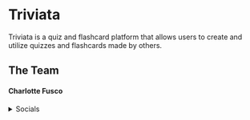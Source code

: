 # Triviata
Triviata is a quiz and flashcard platform that allows users to create and utilize quizzes and flashcards made by others.

## The Team

#### Charlotte Fusco

<details>
    <summary>Socials</summary>

- [GitHub] (https://github.com/nezcodin)
- [LinkedIn] (https://www.linkedin.com/in/charlottefusco/)

#### Jose Reyes

<details>
    <summary>Socials</summary>

- [GitHub] (https://github.com/juzorey)
- [LinkedIn] (https://www.linkedin.com/in/jose-r-reyes/)

#### Austin Holland

<details>
    <summary>Socials</summary>

- [GitHub] (https://github.com/austinih)
- [LinkedIn] (https://www.linkedin.com/in/austinih/)

#### Fernando Dorado

<details>
    <summary>Socials</summary>

- [GitHub] (https://github.com/lastnameisgold)
- [LinkedIn] (https://www.linkedin.com/in/fdorado/)

## Key Features
1. Create Quizzes and Flashcards
2. Bookmark content
3. Search and filter
4. Post comments
5. Upvote content; quizzes, flashcards, and comments.
5. Personalization: ability to create account, see stats, change dark/light theme.

## ERD
![Screenshot of ERD](assets/Triviata_ERD.png)

## Models

<details>
    <summary>Users</summary>

### Users
The Users model will store all data realting to a user's profile. Users create and update their profile information. User fields are: 
- user_id - PK
- name - string
- email - string
- password - string

</details>

<details>
    <summary>Quizzes</summary>

### Quizzes
The Quizzes model will store data relating to a quiz. Users can create, update, and delete quizzes. Users can also bookmark and like quizes created by other users. Quiz fields are: 
- quiz_id  - PK
- title - string
- category - string
- likes - integer
- user_id - FK

</details>

<details>
    <summary>Flashcards</summary>

### Flashcards
The Flashcards model will store data relating to a flashcard set. Users can create, update, and delete flashcards. Users can also bookmark and like flashcard sets created by other users. Flashcard fields are: 
- flashcard_id  - PK
- term - string
- answer - string
- likes - integer
- user_id - FK

</details>

<details>
    <summary>Questions</summary>

### Questions
The Questions model will store data relating to questions. Users can create, update, & delete questions. Questions are kept in separate table from Quizes in order to allow for future features, such as generating quizzes from a question bank. Question fields are: 
- question_id - PK
- question - string
- options - array
- answer - string
- category - string
- difficulty - string
- quiz_id - FK
- user_id - FK

</details>

<details>
    <summary>Bookmarks</summary>

### Bookmarks
The bookmarks model is used to connect users to quizzes, flashcards, and questions that they save and can view later. Bookmark fields are:
- bookmark_id - PK
- user_id - FK
- quiz_id - FK
- flashcard_id - FK
- question_id - FK

</details>

<details>
    <summary>Comments</summary>

### Comments
The comments model is used to store comment data. Users can make comments on quizzes and flashcard sets. Comment fields are: 
- comment_id - PK
- content - string
- quiz_id - FK
- flashcard_id - FK
- user_id - FK

</details>
